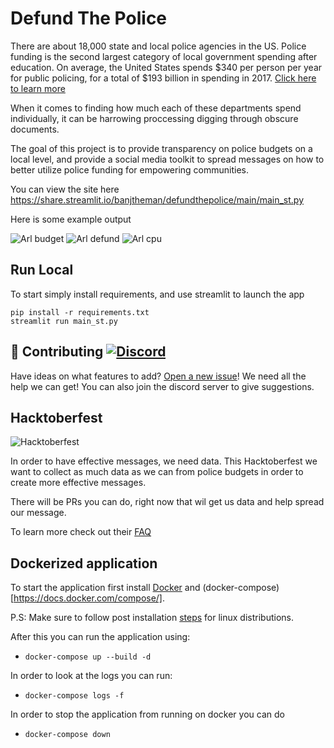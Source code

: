 # Defund The Police

There are about 18,000 state and local police agencies in the US. Police funding is the second largest category of local government spending after education. On average, the United States spends $340 per person per year for public policing, for a total of $193 billion in spending in 2017. [Click here to learn more](https://www.urban.org/policy-centers/cross-center-initiatives/state-and-local-finance-initiative/state-and-local-backgrounders/police-and-corrections-expenditures)

When it comes to finding how much each of these departments spend individually, it can be harrowing proccessing digging through obscure documents. 

The goal of this project is to provide transparency on police budgets on a local level, and provide a social media toolkit to spread messages on how to better utilize police funding for empowering communities. 

You can view the site here
https://share.streamlit.io/banjtheman/defundthepolice/main/main_st.py

Here is some example output

![Arl budget](images/arl_budget.jpeg)
![Arl defund](images/arl_defund.jpeg)
![Arl cpu](images/arl_cpu.jpeg)

## Run Local
To start simply install requirements, and use streamlit to launch the app

```
pip install -r requirements.txt
streamlit run main_st.py
```


## 🤝 Contributing <a href = "https://discord.gg/p9dD8p5"><img alt="Discord" src="https://img.shields.io/discord/759597146076348456"></a>

Have ideas on what features to add? [Open a new issue](https://github.com/banjtheman/defundthepolice/issues/new/choose)! We need all the help we can get! You can also join the discord server to give suggestions.


## Hacktoberfest 

![Hacktoberfest](images/hf2020.png)

In order to have effective messages, we need data. This Hacktoberfest we want to collect as much data as we can from police budgets in order to create more effective messages.

There will be PRs you can do, right now that wil get us data and help spread our message.

To learn more check out their [FAQ](https://hacktoberfest.digitalocean.com/faq/)

## Dockerized application

To start the application first install [Docker](https://docs.docker.com/engine/install/) 
and (docker-compose)[https://docs.docker.com/compose/].

P.S: Make sure to follow post installation [steps](https://docs.docker.com/engine/install/linux-postinstall/) 
for linux distributions.

After this you can run the application using:
* `docker-compose up --build -d`

In order to look at the logs you can run:
* `docker-compose logs -f`

In order to stop the application from running on docker you can do
* `docker-compose down`
